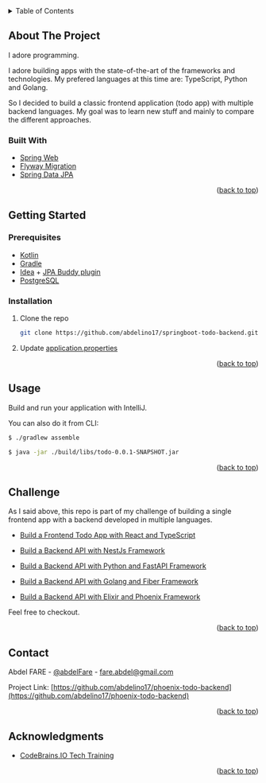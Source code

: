 <div id="top"></div>

<!-- TABLE OF CONTENTS -->
<details>
  <summary>Table of Contents</summary>
  <ol>
    <li>
      <a href="#about-the-project">About The Challenge</a>
      <ul>
        <li><a href="#built-with">Built With</a></li>
      </ul>
    </li>
    <li>
      <a href="#getting-started">Getting Started</a>
      <ul>
        <li><a href="#prerequisites">Prerequisites</a></li>
        <li><a href="#installation">Installation</a></li>
      </ul>
    </li>
    <li><a href="#usage">Usage</a></li>
    <li><a href="#challenge">Challenge</a></li>
    <li><a href="#contact">Contact</a></li>
    <li><a href="#acknowledgments">Acknowledgments</a></li>
  </ol>
</details>


<!-- ABOUT THE PROJECT -->
## About The Project

I adore programming. 

I adore building apps with the state-of-the-art of the frameworks and technologies. My prefered languages at this time are: TypeScript, Python and Golang. 

So I decided to build a classic frontend application (todo app) with multiple backend languages. My goal was to learn new stuff and mainly to compare the different approaches.


### Built With
* [Spring Web](https://docs.spring.io/spring-boot/docs/2.5.5/reference/htmlsingle/#boot-features-developing-web-applications)
* [Flyway Migration](https://docs.spring.io/spring-boot/docs/2.5.5/reference/htmlsingle/#howto-execute-flyway-database-migrations-on-startup)
* [Spring Data JPA](https://docs.spring.io/spring-boot/docs/2.5.5/reference/htmlsingle/#boot-features-jpa-and-spring-data)

<p align="right">(<a href="#top">back to top</a>)</p>



<!-- GETTING STARTED -->
## Getting Started

### Prerequisites

* [Kotlin](https://kotlinlang.org/)
* [Gradle](https://gradle.org/)
* [Idea](https://www.jetbrains.com/idea/) + [JPA Buddy plugin](https://plugins.jetbrains.com/plugin/15075-jpa-buddy)
* [PostgreSQL](https://www.postgresql.org/)



### Installation


1. Clone the repo
   ```sh
   git clone https://github.com/abdelino17/springboot-todo-backend.git
   ```
3. Update [application.properties](src/main/resources/application.properties) 

<p align="right">(<a href="#top">back to top</a>)</p>


<!-- USAGE EXAMPLES -->
## Usage

Build and run your application with IntelliJ.

You can also do it from CLI:
   ```sh
   $ ./gradlew assemble
   
   $ java -jar ./build/libs/todo-0.0.1-SNAPSHOT.jar
   ```

<p align="right">(<a href="#top">back to top</a>)</p>



<!-- Challenge -->
## Challenge
As I said above, this repo is part of my challenge of building a single frontend app with a backend developed in multiple languages.

- [Build a Frontend Todo App with React and TypeScript](https://github.com/abdelino17/react-todo-frontend)

- [Build a Backend API with NestJs Framework](https://github.com/abdelino17/nestjs-todo-backend.git)

- [Build a Backend API with Python and FastAPI Framework](https://github.com/abdelino17/fastapi-todo-backend.git)

- [Build a Backend API with Golang and Fiber Framework](https://github.com/abdelino17/gofiber-todo-backend.git)

- [Build a Backend API with Elixir and Phoenix Framework](https://github.com/abdelino17/phoenix-todo-backend.git)


Feel free to checkout.

<p align="right">(<a href="#top">back to top</a>)</p>


<!-- CONTACT -->
## Contact

Abdel FARE - [@abdelFare](https://twitter.com/abdelFare) - fare.abdel@gmail.com

Project Link: [https://github.com/abdelino17/phoenix-todo-backend](https://github.com/abdelino17/phoenix-todo-backend)

<p align="right">(<a href="#top">back to top</a>)</p>



<!-- ACKNOWLEDGMENTS -->
## Acknowledgments

* [CodeBrains.IO Tech Training](https://www.udemy.com/user/james-coonce/)

<p align="right">(<a href="#top">back to top</a>)</p>


